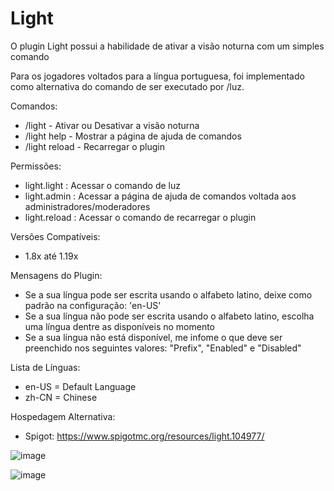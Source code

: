 # Light
O plugin Light possui a habilidade de ativar a visão noturna com um simples comando

Para os jogadores voltados para a língua portuguesa, foi implementado como alternativa do comando de ser executado por /luz.

Comandos:
  - /light - Ativar ou Desativar a visão noturna
  - /light help - Mostrar a página de ajuda de comandos
  - /light reload - Recarregar o plugin
  
Permissões:
  - light.light : Acessar o comando de luz
  - light.admin : Acessar a página de ajuda de comandos voltada aos administradores/moderadores
  - light.reload : Acessar o comando de recarregar o plugin

Versões Compatíveis:
  - 1.8x até 1.19x
  
Mensagens do Plugin:
  - Se a sua língua pode ser escrita usando o alfabeto latino, deixe como padrão na configuração: 'en-US'
  - Se a sua língua não pode ser escrita usando o alfabeto latino, escolha uma língua dentre as disponíveis no momento
  - Se a sua língua não está disponível, me infome o que deve ser preenchido nos seguintes valores: "Prefix", "Enabled" e "Disabled"

Lista de Línguas:
  - en-US = Default Language
  - zh-CN = Chinese
 
Hospedagem Alternativa:
  - Spigot: https://www.spigotmc.org/resources/light.104977/

![image](https://user-images.githubusercontent.com/41524430/193423138-ab427f2a-8b89-4c4b-a29a-72ed2e552b8d.png)

![image](https://user-images.githubusercontent.com/41524430/193423141-60edaf17-79ff-4502-8c2b-71a42c4e186d.png)
